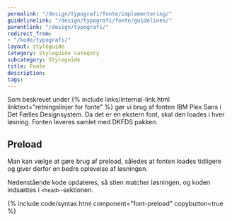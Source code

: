 ```yaml
---
permalink: "/design/typografi/fonte/implementering/"
guidelinelink: "/design/typografi/fonte/guidelines/"
parentlink: "/design/typografi/"
redirect_from:
- "/kode/typografi/"
layout: styleguide
category: Styleguide_category
subcategory: Styleguide
title: Fonte
description:
tags:
---
```


Som beskrevet under {% include links/internal-link.html linktext="retningslinjer for fonte" %} gør vi brug af fonten IBM Plex Sans i Det Fælles Designsystem. Da det er en ekstern font, skal den loades i hver løsning. Fonten leveres samlet med DKFDS pakken.

## Preload

Man kan vælge at gøre brug af preload, således at fonten loades tidligere og giver derfor en bedre oplevelse af løsningen.

Nedenstående kode opdateres, så stien matcher løsningen, og koden indsættes i `<head>`-sektionen.

{% include code/syntax.html component="font-preload" copybutton=true %}
